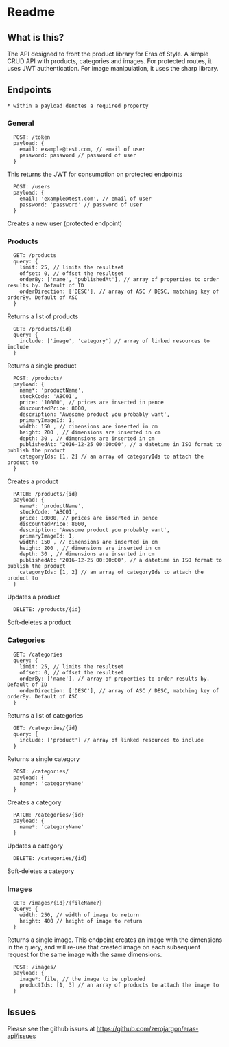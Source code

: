 # Readme

## What is this?
The API designed to front the product library for Eras of Style. A simple CRUD API with products, categories and images.
For protected routes, it uses JWT authentication.
For image manipulation, it uses the sharp library.

## Endpoints
`* within a payload denotes a required property`
### General
```
  POST: /token
  payload: {
    email: example@test.com, // email of user
    password: password // password of user
  }
```
This returns the JWT for consumption on protected endpoints

```
  POST: /users
  payload: {
    email: 'example@test.com', // email of user
    password: 'password' // password of user
  }
```
Creates a new user (protected endpoint)

### Products
```
  GET: /products
  query: {
    limit: 25, // limits the resultset
    offset: 0, // offset the resultset
    orderBy: ['name', 'publishedAt'], // array of properties to order results by. Default of ID
    orderDirection: ['DESC'], // array of ASC / DESC, matching key of orderBy. Default of ASC
  }
```
Returns a list of products

```
  GET: /products/{id}
  query: {
    include: ['image', 'category'] // array of linked resources to include
  }
```
Returns a single product

```
  POST: /products/
  payload: {
    name*: 'productName',
    stockCode: 'ABC01',
    price: '10000', // prices are inserted in pence
    discountedPrice: 8000,
    description: 'Awesome product you probably want',
    primaryImageId: 1,
    width: 150 , // dimensions are inserted in cm
    height: 200 , // dimensions are inserted in cm
    depth: 30 , // dimensions are inserted in cm
    publishedAt: '2016-12-25 00:00:00', // a datetime in ISO format to publish the product
    categoryIds: [1, 2] // an array of categoryIds to attach the product to
  }
```
Creates a product

```
  PATCH: /products/{id}
  payload: {
    name*: 'productName',
    stockCode: 'ABC01',
    price: 10000, // prices are inserted in pence
    discountedPrice: 8000,
    description: 'Awesome product you probably want',
    primaryImageId: 1,
    width: 150 , // dimensions are inserted in cm
    height: 200 , // dimensions are inserted in cm
    depth: 30 , // dimensions are inserted in cm
    publishedAt: '2016-12-25 00:00:00', // a datetime in ISO format to publish the product
    categoryIds: [1, 2] // an array of categoryIds to attach the product to
  }
```
Updates a product

```
  DELETE: /products/{id}
```
Soft-deletes a product

### Categories
```
  GET: /categories
  query: {
    limit: 25, // limits the resultset
    offset: 0, // offset the resultset
    orderBy: ['name'], // array of properties to order results by. Default of ID
    orderDirection: ['DESC'], // array of ASC / DESC, matching key of orderBy. Default of ASC
  }
```
Returns a list of categories

```
  GET: /categories/{id}
  query: {
    include: ['product'] // array of linked resources to include
  }
```
Returns a single category

```
  POST: /categories/
  payload: {
    name*: 'categoryName'
  }
```
Creates a category

```
  PATCH: /categories/{id}
  payload: {
    name*: 'categoryName'
  }
```
Updates a category

```
  DELETE: /categories/{id}
```
Soft-deletes a category

### Images

```
  GET: /images/{id}/{fileName?}
  query: {
    width: 250, // width of image to return
    height: 400 // height of image to return
  }
```
Returns a single image. This endpoint creates an image with the dimensions in the query, and will re-use that created image on each subsequent request for the same image with the same dimensions.

```
  POST: /images/
  payload: {
    image*: file, // the image to be uploaded
    productIds: [1, 3] // an array of products to attach the image to
  }
```

## Issues

Please see the github issues at https://github.com/zerojargon/eras-api/issues
